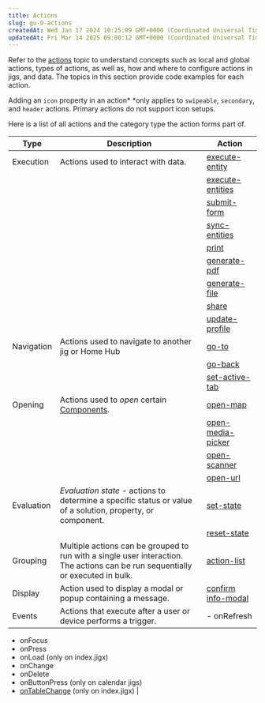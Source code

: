 ```yaml
---
title: Actions
slug: gu-O-actions
createdAt: Wed Jan 17 2024 10:25:09 GMT+0000 (Coordinated Universal Time)
updatedAt: Fri Mar 14 2025 09:00:12 GMT+0000 (Coordinated Universal Time)
---
```


Refer to the [actions]() topic to understand concepts such as local and global actions, types of actions, as well as, how and where to configure actions in jigs, and data. The topics in this section provide code examples for each action.

Adding an `icon` property in an action* *only applies to `swipeable`, `secondary`, and `header` actions. Primary actions do not support icon setups.

Here is a list of all actions and the category type the action forms part of.

| **Type**   | **Description**                                                                                                                  | **Action**                                                                                                                                                                                    |
| ---------- | -------------------------------------------------------------------------------------------------------------------------------- | --------------------------------------------------------------------------------------------------------------------------------------------------------------------------------------------- |
| Execution  | Actions used to interact with data.                                                                                              | [execute-entity](./Actions/execute-entity.md)                                                                                                                                                 |
|            |                                                                                                                                  | [execute-entities](./Actions/execute-entities.md)                                                                                                                                             |
|            |                                                                                                                                  | [submit-form](./Actions/submit-form.md)                                                                                                                                                       |
|            |                                                                                                                                  | [sync-entities](./Actions/sync-entities.md)                                                                                                                                                   |
|            |                                                                                                                                  | [print](./Actions/print.md)                                                                                                                                                                   |
|            |                                                                                                                                  | [generate-pdf](./Actions/generate-pdf.md)                                                                                                                                                     |
|            |                                                                                                                                  | [generate-file](./Actions/generate-file.md)                                                                                                                                                   |
|            |                                                                                                                                  | [share](./Actions/share.md)                                                                                                                                                                   |
|            |                                                                                                                                  | [update-profile](./Actions/update-profile.md)                                                                                                                                                 |
| Navigation | Actions used to navigate to another jig or Home Hub                                                                              | [go-to](./Actions/go-to.md)<br />                                                                                                                                                             |
|            |                                                                                                                                  | [go-back](./Actions/go-back.md)                                                                                                                                                               |
|            |                                                                                                                                  | [set-active-tab](./Actions/set-active-tab.md)                                                                                                                                                 |
| Opening    | Actions used to *open* certain [Components](./Components.md).                                                                    | [open-map](./Actions/open-map.md)                                                                                                                                                             |
|            |                                                                                                                                  | [open-media-picker](./Actions/open-media-picker.md)                                                                                                                                           |
|            |                                                                                                                                  | [open-scanner](./Actions/open-scanner.md)                                                                                                                                                     |
|            |                                                                                                                                  | [open-url](./Actions/open-url.md)                                                                                                                                                             |
| Evaluation | *Evaluation state -* actions to determine a specific status or value of a solution, property, or component.                      | [set-state](./Actions/set-state.md)                                                                                                                                                           |
|            |                                                                                                                                  | [reset-state](./Actions/reset-state.md)                                                                                                                                                       |
| Grouping   | Multiple actions can be grouped to run with a single user interaction. The actions can be run sequentially or executed in bulk.  | [action-list](./Actions/action-list.md)                                                                                                                                                       |
| Display    | Action used to display a modal or popup containing a message.                                                                    | [confirm](./Actions/confirm.md)&#xA;[info-modal](./Actions/info-modal.md)                                                                                                                     |
| Events     | Actions that execute after a user or device performs a trigger.                                                                  | - onRefresh
- onFocus
- onPress
- onLoad (only on index.jigx)
- onChange
- onDelete
- onButtonPress (only on calendar jigs)
- [onTableChange](./Events/onTableChange.md) (only on index.jigx) |



